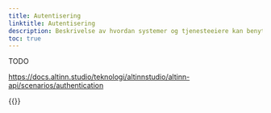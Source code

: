 ```yaml
---
title: Autentisering
linktitle: Autentisering
description: Beskrivelse av hvordan systemer og tjenesteeiere kan benytte Maskinporten eller ID-porten for å få tilgang APIene i Altinn 3.
toc: true
---
```


TODO

https://docs.altinn.studio/teknologi/altinnstudio/altinn-api/scenarios/authentication

{{<children>}}